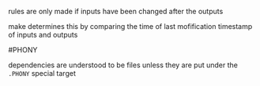 rules are only made if inputs have been changed
after the outputs

make determines this by comparing the time of last mofification
timestamp of inputs and outputs

#PHONY

dependencies are understood to be files unless they are put under the `.PHONY` special target
